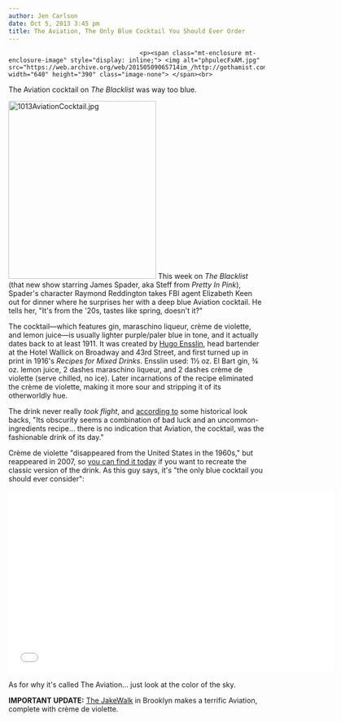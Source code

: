 ```yaml
---
author: Jen Carlson
date: Oct 5, 2013 3:45 pm
title: The Aviation, The Only Blue Cocktail You Should Ever Order
---
```


	
										<p><span class="mt-enclosure mt-enclosure-image" style="display: inline;"> <img alt="phpulecFxAM.jpg" src="https://web.archive.org/web/20150509065714im_/http://gothamist.com/attachments/arts_jen/phpulecFxAM.jpg" width="640" height="390" class="image-none"> </span><br>
<span class="photo_caption">The Aviation cocktail on <em>The Blacklist</em> was way too blue.</span></p>

<p><span class="mt-enclosure mt-enclosure-image" style="display: inline;"> <img alt="1013AviationCocktail.jpg" src="https://web.archive.org/web/20150509065714im_/http://gothamist.com/attachments/arts_jen/1013AviationCocktail.jpg" width="290" height="350" class="image-right"> </span>This week on <em>The Blacklist</em> (that new show starring James Spader, aka Steff from <em>Pretty In Pink</em>), Spader&apos;s character Raymond Reddington takes FBI agent Elizabeth Keen out for dinner where he surprises her with a deep blue Aviation cocktail. He tells her, &quot;It&apos;s from the &apos;20s, tastes like spring, doesn&apos;t it?&quot;</p>

<p>The cocktail&#x2014;which features gin, maraschino liqueur, cr&#xE8;me de violette, and lemon juice&#x2014;is usually lighter purple/paler blue in tone, and it actually dates back to at least 1911. It was created by <a href="https://web.archive.org/web/20150509065714/http://www.finecooking.com/item/23567/the-great-aviation-cocktail-mystery">Hugo Ensslin</a>, head bartender at the Hotel Wallick on Broadway and 43rd Street, and first turned up in print in 1916&apos;s <em>Recipes for Mixed Drinks</em>. Ensslin used: 1&#xBD; oz. El Bart gin, &#xBE; oz. lemon juice, 2 dashes maraschino liqueur, and 2 dashes cr&#xE8;me de violette (serve chilled, no ice). Later incarnations of the recipe eliminated the cr&#xE8;me de violette, making it more sour and stripping it of its otherworldly hue.</p>

<p>The drink never really <em>took flight</em>, and <a href="https://web.archive.org/web/20150509065714/http://cold-glass.com/2010/06/23/aviation-cocktail/">according to</a> some historical look backs, &quot;Its obscurity seems a combination of bad luck and an uncommon-ingredients recipe... there is no indication that Aviation, the cocktail, was the fashionable drink of its day.&quot;</p>

<p>Cr&#xE8;me de violette &quot;disappeared from the United States in the 1960s,&quot; but reappeared in 2007, so <a href="https://web.archive.org/web/20150509065714/http://www.astorwines.com/SearchResultsSingle.aspx?search=18483">you can find it today</a> if you want to recreate the classic version of the drink. As this guy says, it&apos;s &quot;the only blue cocktail you should ever consider&quot;:</p>

<p><iframe width="640" height="360" src="//web.archive.org/web/20150509065714if_/http://www.youtube.com/embed/8YnLr9fE6ig" frameborder="0" allowfullscreen></iframe></p>

<p>As for why it&apos;s called The Aviation... just look at the color of the sky.</p>

<p><strong>IMPORTANT UPDATE:</strong> <a href="https://web.archive.org/web/20150509065714/http://www.thejakewalk.com/">The JakeWalk</a> in Brooklyn makes a terrific Aviation, complete with cr&#xE8;me de violette.</p>					
										
									
				